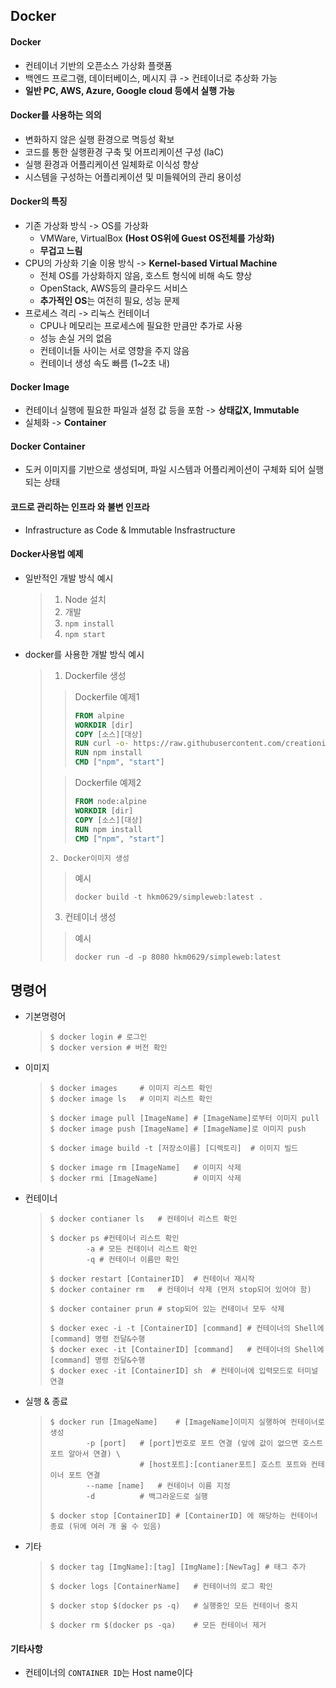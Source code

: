 ﻿## Docker

#### Docker

* 컨테이너 기반의 오픈소스 가상화 플랫폼
* 백엔드 프로그램, 데이터베이스, 메시지 큐 -> 컨테이너로 추상화 가능
* **일반 PC, AWS, Azure, Google cloud 등에서 실행 가능**



#### Docker를 사용하는 의의

* 변화하지 않은 실행 환경으로 멱등성 확보
* 코드를 통한 실행환경 구축 및 어프리케이션 구성 (IaC)
* 실행 환경과 어플리케이션 일체화로 이식성 향상
* 시스템을 구성하는 어플리케이션 및 미들웨어의 관리 용이성



#### Docker의 특징

* 기존 가상화 방식 -> OS를 가상화
  * VMWare, VirtualBox **(Host OS위에 Guest OS전체를 가상화)**
  * **무겁고 느림**
* CPU의 가상화 기술 이용 방식 -> **Kernel-based Virtual Machine**
  * 전체 OS를 가상화하지 않음, 호스트 형식에 비해 속도 향상
  * OpenStack, AWS등의 클라우드 서비스
  * **추가적인 OS**는 여전히 필요, 성능 문제
* 프로세스 격리 -> 리눅스 컨테이너
  * CPU나 메모리는 프로세스에 필요한 만큼만 추가로 사용
  * 성능 손실 거의 없음
  * 컨테이너들 사이는 서로 영향을 주지 않음
  * 컨테이너 생성 속도 빠름 (1~2초 내)



#### Docker Image

* 컨테이너 실행에 필요한 파일과 설정 값 등을 포함 -> **상태값X, Immutable**
* 실체화 -> **Container**



#### Docker Container

* 도커 이미지를 기반으로 생성되며, 파일 시스템과 어플리케이션이 구체화 되어 실행되는 상태



#### 코드로 관리하는 인프라 와 불변 인프라

* Infrastructure as Code & Immutable Insfrastructure



#### Docker사용법 예제

* 일반적인 개발 방식 예시

  > 1. Node 설치
  > 2. 개발
  > 3. `npm install`
  > 4. `npm start`

* docker를 사용한 개발 방식 예시

  > 1. Dockerfile 생성
  >
  > >Dockerfile 예제1
  > >
  > >```dockerfile
  > >FROM alpine
  > >WORKDIR [dir]
  > >COPY [소스][대상]
  > >RUN curl -o- https://raw.githubusercontent.com/creationix/nvm/v0.33.11/install.sh | bash
  > >RUN npm install
  > >CMD ["npm", "start"]
  > >```
  >
  > > Dockerfile 예제2
  > >
  > > ```dockerfile
  > > FROM node:alpine
  > > WORKDIR [dir]
  > > COPY [소스][대상]
  > > RUN npm install
  > > CMD ["npm", "start"]
  > > ```
  >
  >  	2. Docker이미지 생성
  >
  > > 예시
  > >
  > > `docker build -t hkm0629/simpleweb:latest .`
  >
  > 3. 컨테이너 생성
  >
  > > 예시
  > >
  > > `docker run -d -p 8080 hkm0629/simpleweb:latest`

  



## 명령어

* 기본명령어

  > ```shell
  > $ docker login # 로그인
  > $ docker version # 버전 확인
  > ```

* 이미지

  > ```shell
  > $ docker images		# 이미지 리스트 확인
  > $ docker image ls	# 이미지 리스트 확인
  > 
  > $ docker image pull [ImageName]	# [ImageName]로부터 이미지 pull
  > $ docker image push [ImageName]	# [ImageName]로 이미지 push
  > 
  > $ docker image build -t [저장소이름] [디렉토리]	# 이미지 빌드
  > 
  > $ docker image rm [ImageName]	# 이미지 삭제
  > $ docker rmi [ImageName]		# 이미지 삭제
  > ```

* 컨테이너

  > ```shell
  > $ docker contianer ls	# 컨테이너 리스트 확인
  > 
  > $ docker ps	#컨테이너 리스트 확인
  > 		-a # 모든 컨테이너 리스트 확인
  > 		-q # 컨테이너 이름만 확인
  >         
  > $ docker restart [ContainerID]	# 컨테이너 재시작
  > $ docker container rm	# 컨테이너 삭제 (먼저 stop되어 있어야 함)
  > 
  > $ docker container prun	# stop되어 있는 컨테이너 모두 삭제
  > 
  > $ docker exec -i -t [ContainerID] [command]	# 컨테이너의 Shell에 [command] 명령 전달&수행
  > $ docker exec -it [ContainerID] [command]	# 컨테이너의 Shell에 [command] 명령 전달&수행
  > $ docker exec -it [ContainerID] sh	# 컨테이너에 입력모드로 터미널 연결
  > ```

* 실행 & 종료

  > ```shell
  > $ docker run [ImageName]	# [ImageName]이미지 실행하여 컨테이너로 생성
  > 		-p [port]	# [port]번호로 포트 연결 (앞에 값이 없으면 호스트 포트 알아서 연결) \
  > 					# [host포트]:[contianer포트] 호스트 포트와 컨테이너 포트 연결
  > 		--name [name]	# 컨테이너 이름 지정
  > 		-d			# 백그라운드로 실행
  > 		
  > $ docker stop [ContainerID] # [ContainerID] 에 해당하는 컨테이너 종료 (뒤에 여러 개 올 수 있음)
  > ```

* 기타

  > ```shell
  > $ docker tag [ImgName]:[tag] [ImgName]:[NewTag]	# 태그 추가
  > 
  > $ docker logs [ContainerName]	# 컨테이너의 로그 확인
  > 
  > $ docker stop $(docker ps -q)	# 실행중인 모든 컨테이너 중지
  > 
  > $ docker rm $(docker ps -qa)	# 모든 컨테이너 제거
  > ```



#### 기타사항

* 컨테이너의 `CONTAINER ID`는 Host name이다





